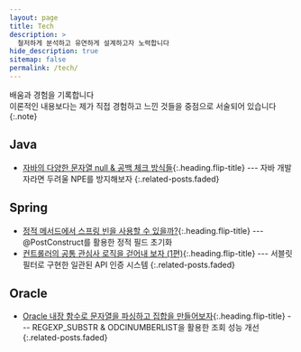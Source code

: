 ```yaml
---
layout: page
title: Tech
description: >
  철저하게 분석하고 유연하게 설계하고자 노력합니다
hide_description: true
sitemap: false
permalink: /tech/
---
```

배움과 경험을 기록합니다   
이론적인 내용보다는 제가 직접 경험하고 느낀 것들을 중점으로 서술되어 있습니다
{:.note}


## Java
* [자바의 다양한 문자열 null & 공백 체크 방식들]{:.heading.flip-title} --- 자바 개발자라면 두려울 NPE를 방지해보자
{:.related-posts.faded}

## Spring
* [정적 메서드에서 스프링 빈을 사용할 수 있을까?]{:.heading.flip-title} --- @PostConstruct를 활용한 정적 필드 초기화
* [컨트롤러의 공통 관심사 로직을 걷어내 보자 (1편)]{:.heading.flip-title} --- 서블릿 필터로 구현한 일관된 API 인증 시스템
{:.related-posts.faded}

## Oracle
* [Oracle 내장 함수로 문자열을 파싱하고 집합을 만들어보자]{:.heading.flip-title} --- REGEXP_SUBSTR & ODCINUMBERLIST을 활용한 조회 성능 개선
{:.related-posts.faded}

[자바의 다양한 문자열 null & 공백 체크 방식들]: java/null_check.md
[정적 메서드에서 스프링 빈을 사용할 수 있을까?]: spring/postConstruct.md
[컨트롤러의 공통 관심사 로직을 걷어내 보자 (1편)]: spring/servletFilter.md
[Oracle 내장 함수로 문자열을 파싱하고 집합을 만들어보자]: oracle/REGEXP_SUBSTR.md
